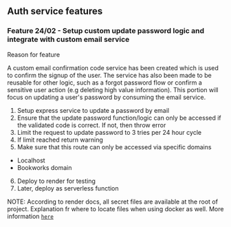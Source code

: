 ## Auth service features 

### Feature 24/02 - Setup custom update password logic and integrate with custom email service
Reason for feature

A custom email confirmation code service has been created which is used to confirm the signup of the user. The service has also been made to be reusable for other logic, such as a forgot password flow or confirm a sensitive user action (e.g deleting high value information). This portion will focus on updating a user's password by consuming the email service. 

1. Setup express service to update a password by email 
2. Ensure that the update password function/logic can only be accessed if the validated code is correct. If not, then throw error 
3. Limit the request to update password to 3 tries per 24 hour cycle 
4. If limit reached return warning
5. Make sure that this route can only be accessed via specific domains
- Localhost 
- Bookworks domain 
6. Deploy to render for testing 
7. Later, deploy as serverless function 

NOTE: According to render docs, all secret files are available at the root of project. Explanation fr where to locate files when using docker as well. More information [`here`](https://render.com/docs/configure-environment-variables#secret-and-environment-configuration-files)
